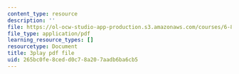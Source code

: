 ```yaml
---
content_type: resource
description: ''
file: https://ol-ocw-studio-app-production.s3.amazonaws.com/courses/6-832-underactuated-robotics-spring-2009/265bc0fe8cedd0c78a207aadb6ba6cb5_7la43dvoLh0.pdf
file_type: application/pdf
learning_resource_types: []
resourcetype: Document
title: 3play pdf file
uid: 265bc0fe-8ced-d0c7-8a20-7aadb6ba6cb5
---
```

